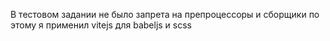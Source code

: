 В тестовом задании не было запрета на препроцессоры и сборщики по этому я применил vitejs для babeljs и scss